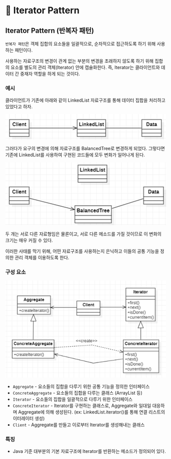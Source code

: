 # 📜 Iterator Pattern

## Iterator Pattern (반복자 패턴)

`반복자 패턴`은 객체 집합의 요소들을 일괄적으로, 순차적으로 접근하도록 하기 위해 사용하는 패턴이다.

사용하는 자료구조의 변경이 관계 없는 부분의 변경을 초래하지 않도록 하기 위해 집합의 요소를 별도의 관리 객체(Iterator) 안에 캡슐화한다. 즉, Iterator는 클라이언트와 데이터 간 중재자 역할을 하게 되는 것이다.

### 예시

클라이언트가 기존에 아래와 같이 LinkedList 자료구조를 통해 데이터 집합을 처리하고 있었다고 하자.

![Use-Linked-List](./imgs/iterator-pattern-(0).png)

그러다가 요구의 변경에 의해 자료구조를 BalancedTree로 변경하게 되었다. 그렇다면 기존에 LinkedList를 사용하여 구현된 코드들에 모두 변화가 일어나게 된다.

![Use-Balanced-Tree](./imgs/iterator-pattern-(1).png)

두 개는 서로 다른 자료형임은 물론이고, 서로 다른 메소드를 가질 것이므로 이 변화의 크기는 매우 커질 수 있다.

이러한 사태를 막기 위해, 어떤 자료구조를 사용하는지 은닉하고 이들의 공통 기능을 정의한 관리 객체를 이용하도록 한다.

### 구성 요소

![Iterator-Pattern](./imgs/iterator-pattern-(2).png)

- `Aggregate` - 요소들의 집합을 다루기 위한 공통 기능을 정의한 인터페이스
- `ConcreteAggregate` - 요소들의 집합을 다루는 클래스 (ArrayList 등)
- `Iterator` - 요소들의 집합을 일괄적으로 다루기 위한 인터페이스
- `ConcreteIterator` - Iterator를 구현하는 클래스로, Aggregate와 일대일 대응하며 Aggregate에 의해 생성된다. (ex: LinkedList.iterator()를 통해 연결 리스트의 이터레이터 생성)
- `Client` - Aggregate를 만들고 이로부터 Iterator를 생성해내는 클래스

### 특징

- Java 기준 대부분의 기본 자료구조에 Iterator를 반환하는 메소드가 정의되어 있다.
